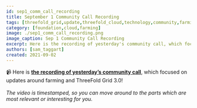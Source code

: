 ```yaml
---
id: sep1_comm_call_recording
title: September 1 Community Call Recording
tags: [threefold_grid,update,threefold_cloud,technology,community,farming]
category: [foundation,cloud,farming]
image: ./sep1_comm_call_recording.png
image_caption: Sep 1 Community Call Recording
excerpt: Here is the recording of yesterday's community call, which focused on farming and TF Grid 3.0!
authors: [sam_taggart]
created: 2021-09-02
---
```


📹 Here is **[the recording of yesterday’s community call](https://www.youtube.com/watch?v=mc3-y-jT6r4)**, which focused on updates around farming and ThreeFold Grid 3.0!
<br/>
<br/>
*The video is timestamped, so you can move around to the parts which are most relevant or interesting for you.*